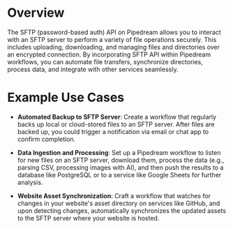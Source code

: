 # Overview

The SFTP (password-based auth) API on Pipedream allows you to interact with an SFTP server to perform a variety of file operations securely. This includes uploading, downloading, and managing files and directories over an encrypted connection. By incorporating SFTP API within Pipedream workflows, you can automate file transfers, synchronize directories, process data, and integrate with other services seamlessly.

# Example Use Cases

- **Automated Backup to SFTP Server**: Create a workflow that regularly backs up local or cloud-stored files to an SFTP server. After files are backed up, you could trigger a notification via email or chat app to confirm completion.

- **Data Ingestion and Processing**: Set up a Pipedream workflow to listen for new files on an SFTP server, download them, process the data (e.g., parsing CSV, processing images with AI), and then push the results to a database like PostgreSQL or to a service like Google Sheets for further analysis.

- **Website Asset Synchronization**: Craft a workflow that watches for changes in your website's asset directory on services like GitHub, and upon detecting changes, automatically synchronizes the updated assets to the SFTP server where your website is hosted.
